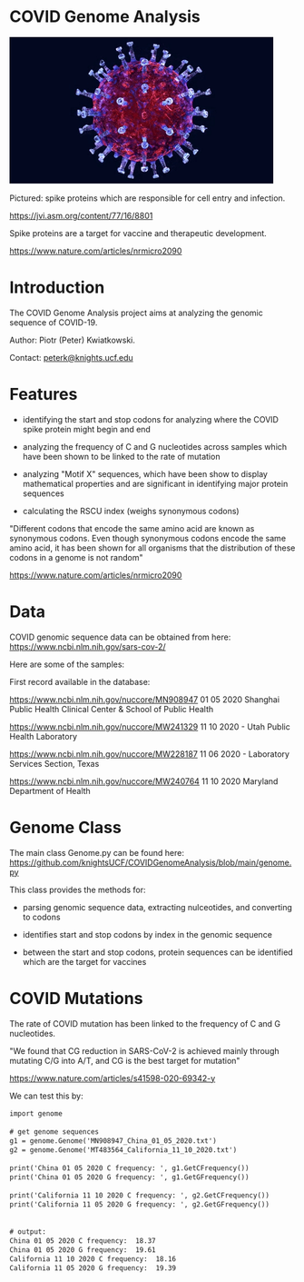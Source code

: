 # COVID Genome Analysis


![COVID GIF](GIFS/COVID.gif)

Pictured: spike proteins which are responsible for cell entry and infection.

https://jvi.asm.org/content/77/16/8801

Spike proteins are a target for vaccine and therapeutic development.

https://www.nature.com/articles/nrmicro2090


# Introduction

The COVID Genome Analysis project aims at analyzing the genomic sequence of COVID-19.


Author: Piotr (Peter) Kwiatkowski.

Contact: peterk@knights.ucf.edu


# Features

- identifying the start and stop codons for analyzing where the COVID spike protein might begin and end

- analyzing the frequency of C and G nucleotides across samples which have been shown to be linked to the rate of mutation

- analyzing "Motif X" sequences, which have been show to display mathematical properties and are significant in identifying major protein sequences

- calculating the RSCU index (weighs synonymous codons)

"Different codons that encode the same amino acid are known as synonymous codons. Even though synonymous codons encode the same amino acid, it has been shown for all organisms that the distribution of these codons in a genome is not random"

https://www.nature.com/articles/nrmicro2090


# Data

COVID genomic sequence data can be obtained from here: https://www.ncbi.nlm.nih.gov/sars-cov-2/

Here are some of the samples:

First record available in the database:

https://www.ncbi.nlm.nih.gov/nuccore/MN908947
01 05 2020 Shanghai Public Health Clinical Center & School of Public Health


https://www.ncbi.nlm.nih.gov/nuccore/MW241329
11 10 2020 - Utah Public Health Laboratory


https://www.ncbi.nlm.nih.gov/nuccore/MW228187
11 06 2020 - Laboratory Services Section, Texas


https://www.ncbi.nlm.nih.gov/nuccore/MW240764
11 10 2020 Maryland Department of Health


# Genome Class

The main class Genome.py can be found here: https://github.com/knightsUCF/COVIDGenomeAnalysis/blob/main/genome.py

This class provides the methods for:

- parsing genomic sequence data, extracting nulceotides, and converting to codons

- identifies start and stop codons by index in the genomic sequence

- between the start and stop codons, protein sequences can be identified which are the target for vaccines



# COVID Mutations

The rate of COVID mutation has been linked to the frequency of C and G nucleotides.

"We found that CG reduction in SARS-CoV-2 is achieved mainly through mutating C/G into A/T, and CG is the best target for mutation"

https://www.nature.com/articles/s41598-020-69342-y

We can test this by:


    import genome

    # get genome sequences
    g1 = genome.Genome('MN908947_China_01_05_2020.txt')
    g2 = genome.Genome('MT483564_California_11_10_2020.txt')

    print('China 01 05 2020 C frequency: ', g1.GetCFrequency())
    print('China 01 05 2020 G frequency: ', g1.GetGFrequency())

    print('California 11 10 2020 C frequency: ', g2.GetCFrequency())
    print('California 11 05 2020 G frequency: ', g2.GetGFrequency())
    
    
    # output:
    China 01 05 2020 C frequency:  18.37
    China 01 05 2020 G frequency:  19.61
    California 11 10 2020 C frequency:  18.16
    California 11 05 2020 G frequency:  19.39
    
    





